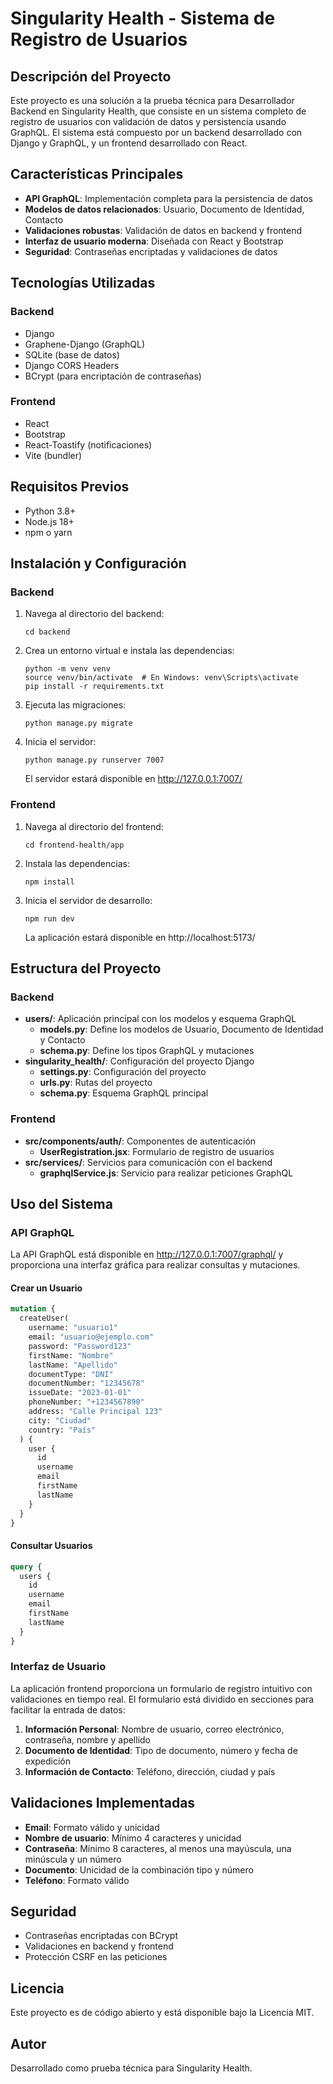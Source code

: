 # Singularity Health - Sistema de Registro de Usuarios

## Descripción del Proyecto

Este proyecto es una solución a la prueba técnica para Desarrollador Backend en Singularity Health, que consiste en un sistema completo de registro de usuarios con validación de datos y persistencia usando GraphQL. El sistema está compuesto por un backend desarrollado con Django y GraphQL, y un frontend desarrollado con React.

## Características Principales

- **API GraphQL**: Implementación completa para la persistencia de datos
- **Modelos de datos relacionados**: Usuario, Documento de Identidad, Contacto
- **Validaciones robustas**: Validación de datos en backend y frontend
- **Interfaz de usuario moderna**: Diseñada con React y Bootstrap
- **Seguridad**: Contraseñas encriptadas y validaciones de datos

## Tecnologías Utilizadas

### Backend

- Django
- Graphene-Django (GraphQL)
- SQLite (base de datos)
- Django CORS Headers
- BCrypt (para encriptación de contraseñas)

### Frontend

- React
- Bootstrap
- React-Toastify (notificaciones)
- Vite (bundler)

## Requisitos Previos

- Python 3.8+
- Node.js 18+
- npm o yarn

## Instalación y Configuración

### Backend

1. Navega al directorio del backend:

   ```
   cd backend
   ```

2. Crea un entorno virtual e instala las dependencias:

   ```
   python -m venv venv
   source venv/bin/activate  # En Windows: venv\Scripts\activate
   pip install -r requirements.txt
   ```

3. Ejecuta las migraciones:

   ```
   python manage.py migrate
   ```

4. Inicia el servidor:
   ```
   python manage.py runserver 7007
   ```
   El servidor estará disponible en http://127.0.0.1:7007/

### Frontend

1. Navega al directorio del frontend:

   ```
   cd frontend-health/app
   ```

2. Instala las dependencias:

   ```
   npm install
   ```

3. Inicia el servidor de desarrollo:
   ```
   npm run dev
   ```
   La aplicación estará disponible en http://localhost:5173/

## Estructura del Proyecto

### Backend

- **users/**: Aplicación principal con los modelos y esquema GraphQL
  - **models.py**: Define los modelos de Usuario, Documento de Identidad y Contacto
  - **schema.py**: Define los tipos GraphQL y mutaciones
- **singularity_health/**: Configuración del proyecto Django
  - **settings.py**: Configuración del proyecto
  - **urls.py**: Rutas del proyecto
  - **schema.py**: Esquema GraphQL principal

### Frontend

- **src/components/auth/**: Componentes de autenticación
  - **UserRegistration.jsx**: Formulario de registro de usuarios
- **src/services/**: Servicios para comunicación con el backend
  - **graphqlService.js**: Servicio para realizar peticiones GraphQL

## Uso del Sistema

### API GraphQL

La API GraphQL está disponible en http://127.0.0.1:7007/graphql/ y proporciona una interfaz gráfica para realizar consultas y mutaciones.

#### Crear un Usuario

```graphql
mutation {
  createUser(
    username: "usuario1"
    email: "usuario@ejemplo.com"
    password: "Password123"
    firstName: "Nombre"
    lastName: "Apellido"
    documentType: "DNI"
    documentNumber: "12345678"
    issueDate: "2023-01-01"
    phoneNumber: "+1234567890"
    address: "Calle Principal 123"
    city: "Ciudad"
    country: "País"
  ) {
    user {
      id
      username
      email
      firstName
      lastName
    }
  }
}
```

#### Consultar Usuarios

```graphql
query {
  users {
    id
    username
    email
    firstName
    lastName
  }
}
```

### Interfaz de Usuario

La aplicación frontend proporciona un formulario de registro intuitivo con validaciones en tiempo real. El formulario está dividido en secciones para facilitar la entrada de datos:

1. **Información Personal**: Nombre de usuario, correo electrónico, contraseña, nombre y apellido
2. **Documento de Identidad**: Tipo de documento, número y fecha de expedición
3. **Información de Contacto**: Teléfono, dirección, ciudad y país

## Validaciones Implementadas

- **Email**: Formato válido y unicidad
- **Nombre de usuario**: Mínimo 4 caracteres y unicidad
- **Contraseña**: Mínimo 8 caracteres, al menos una mayúscula, una minúscula y un número
- **Documento**: Unicidad de la combinación tipo y número
- **Teléfono**: Formato válido

## Seguridad

- Contraseñas encriptadas con BCrypt
- Validaciones en backend y frontend
- Protección CSRF en las peticiones

## Licencia

Este proyecto es de código abierto y está disponible bajo la Licencia MIT.

## Autor

Desarrollado como prueba técnica para Singularity Health.
